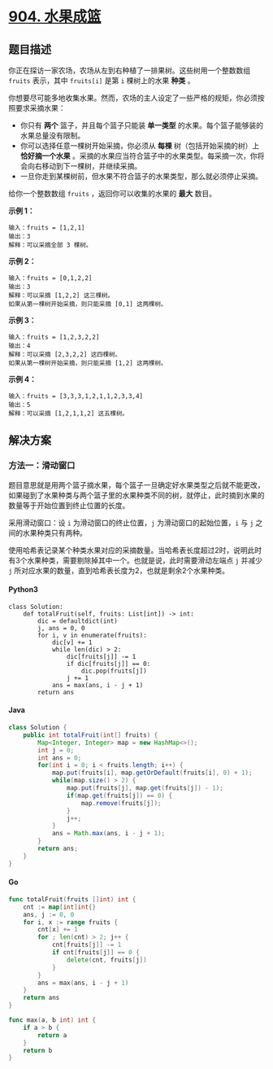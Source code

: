 # [904. 水果成篮](https://leetcode.cn/problems/fruit-into-baskets/)

## 题目描述

你正在探访一家农场，农场从左到右种植了一排果树。这些树用一个整数数组 `fruits` 表示，其中 `fruits[i]` 是第 `i` 棵树上的水果 **种类** 。

你想要尽可能多地收集水果。然而，农场的主人设定了一些严格的规矩，你必须按照要求采摘水果：

-   你只有 **两个** 篮子，并且每个篮子只能装 **单一类型** 的水果。每个篮子能够装的水果总量没有限制。
-   你可以选择任意一棵树开始采摘，你必须从 **每棵** 树（包括开始采摘的树）上 **恰好摘一个水果** 。采摘的水果应当符合篮子中的水果类型。每采摘一次，你将会向右移动到下一棵树，并继续采摘。
-   一旦你走到某棵树前，但水果不符合篮子的水果类型，那么就必须停止采摘。

给你一个整数数组 `fruits` ，返回你可以收集的水果的 **最大** 数目。

**示例 1：**

```
输入：fruits = [1,2,1]
输出：3
解释：可以采摘全部 3 棵树。
```

**示例 2：**

```
输入：fruits = [0,1,2,2]
输出：3
解释：可以采摘 [1,2,2] 这三棵树。
如果从第一棵树开始采摘，则只能采摘 [0,1] 这两棵树。
```

**示例 3：**

```
输入：fruits = [1,2,3,2,2]
输出：4
解释：可以采摘 [2,3,2,2] 这四棵树。
如果从第一棵树开始采摘，则只能采摘 [1,2] 这两棵树。
```

**示例 4：**

```
输入：fruits = [3,3,3,1,2,1,1,2,3,3,4]
输出：5
解释：可以采摘 [1,2,1,1,2] 这五棵树。
```

## 解决方案

### 方法一：滑动窗口

题目意思就是用两个篮子摘水果，每个篮子一旦确定好水果类型之后就不能更改，如果碰到了水果种类与两个篮子里的水果种类不同的树，就停止，此时摘到水果的数量等于开始位置到终止位置的长度。

采用滑动窗口：设 `i` 为滑动窗口的终止位置，`j` 为滑动窗口的起始位置，`i` 与 `j` 之间的水果种类只有两种。

使用哈希表记录某个种类水果对应的采摘数量。当哈希表长度超过2时，说明此时有3个水果种类，需要剔除掉其中一个。也就是说，此时需要滑动左端点 `j` 并减少 `j` 所对应水果的数量，直到哈希表长度为2，也就是剩余2个水果种类。

#### Python3

```python3
class Solution:
    def totalFruit(self, fruits: List[int]) -> int:
        dic = defaultdict(int)
        j, ans = 0, 0
        for i, v in enumerate(fruits):
            dic[v] += 1
            while len(dic) > 2:
                dic[fruits[j]] -= 1
                if dic[fruits[j]] == 0:
                    dic.pop(fruits[j])
                j += 1
            ans = max(ans, i - j + 1)
        return ans
```

#### Java

```java
class Solution {
    public int totalFruit(int[] fruits) {
        Map<Integer, Integer> map = new HashMap<>();
        int j = 0;
        int ans = 0;
        for(int i = 0; i < fruits.length; i++) {
            map.put(fruits[i], map.getOrDefault(fruits[i], 0) + 1);
            while(map.size() > 2) {
                map.put(fruits[j], map.get(fruits[j]) - 1);
                if(map.get(fruits[j]) == 0) {
                    map.remove(fruits[j]);
                }
                j++;
            }
            ans = Math.max(ans, i - j + 1);
        }
        return ans;
    }
}
```

#### Go

```go
func totalFruit(fruits []int) int {
    cnt := map[int]int{}
    ans, j := 0, 0
    for i, x := range fruits {
        cnt[x] += 1
        for ; len(cnt) > 2; j++ {
            cnt[fruits[j]] -= 1
            if cnt[fruits[j]] == 0 {
                delete(cnt, fruits[j])
            }
        }
        ans = max(ans, i - j + 1)
    }
    return ans
}

func max(a, b int) int {
    if a > b {
        return a 
    }
    return b
}
```

